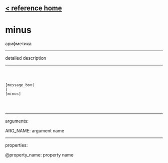 [< reference home](ceammc_lib.html)
---

# minus


арифметика

---

detailed description
<br>


---


```



[message_box(                                 
|
[minus]


            
```

---
arguments:

ARG_NAME: argument name<br>

---
properties:

@property_name: property name<br>

